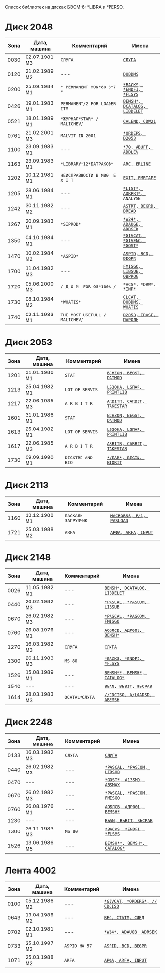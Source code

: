 Список библиотек на дисках БЭСМ-6: *LIBRA и *PERSO.

# Диск 2048

Зона | Дата, машина  | Комментарий                      | Имена
-----|---------------|----------------------------------|-------
0030 | 02.07.1981 М3 | `СЛУГА`                          | [`СЛУГА`](https://github.com/besm6/besm6.github.io/blob/master/wiki/librefer/2048-0030.lst)
0120 | 21.02.1989 М2 | ---                              | [`DUВDМS`](https://github.com/besm6/besm6.github.io/blob/master/wiki/librefer/2048-0120.lst)
0200 | 25.09.1984 М1 | `* РЕRМАNЕNТ МОN*80 3*7 *`       | [`*ВАСКS, *ЕNDFI, *FLSУS`](https://github.com/besm6/besm6.github.io/blob/master/wiki/librefer/2048-0200.lst)
0426 | 19.01.1983 М1 | `РЕRМАNЕNТ/2 FОR LОАDЕR IТМ`     | [`ВЕМSН*, DСАТАLОG, LIВDЕLЕТ`](https://github.com/besm6/besm6.github.io/blob/master/wiki/librefer/2048-0426.lst)
0521 | 18.01.1989 М1 | `*ЖУРНАЛ*SТАR* /МАLIСНЕV/`       | [`САLЕND, СDW21`](https://github.com/besm6/besm6.github.io/blob/master/wiki/librefer/2048-0521.lst)
0761 | 21.02.2001 М3 | `МАLVIТ IN 2001`                 | [`*ОRDЕRS, D2053`](https://github.com/besm6/besm6.github.io/blob/master/wiki/librefer/2048-0761.lst)
1100 | 23.09.1983 М1 | ---                              | [`*70, АВUFF, АDDLЕV`](https://github.com/besm6/besm6.github.io/blob/master/wiki/librefer/2048-1100.lst)
1163 | 23.09.1983 М1 | `*LIВRАRУ*12*БАТРАКОВ*`          | [`АRС, ВRLINЕ`](https://github.com/besm6/besm6.github.io/blob/master/wiki/librefer/2048-1163.lst)
1202 | 10.12.1981 М1 | `НЕИСПРАВНОСТИ В М80  Е Х I Т`   | [`ЕХIТ, FМRТАРЕ`](https://github.com/besm6/besm6.github.io/blob/master/wiki/librefer/2048-1202.lst)
1205 | 28.06.1984 М1 | ---                              | [`*LISТ*, АDRРRТ*, АNАLУSЕ`](https://github.com/besm6/besm6.github.io/blob/master/wiki/librefer/2048-1205.lst)
1242 | 30.11.1982 М2 | ---                              | [`АSТRТ, ВЕGRD, ВRЕАD`](https://github.com/besm6/besm6.github.io/blob/master/wiki/librefer/2048-1242.lst)
1267 | 20.09.1983 М1 | `*SIРRОD*`                       | [`*W24*, АDАUGВ, АDRSЕК`](https://github.com/besm6/besm6.github.io/blob/master/wiki/librefer/2048-1267.lst)
1350 | 04.10.1984 М1 | ---                              | [`*GIVСАТ, *GIVЕNС, *GОSТ*`](https://github.com/besm6/besm6.github.io/blob/master/wiki/librefer/2048-1350.lst)
1470 | 10.02.1984 М2 | `*АSРID*`                        | [`АSРID, ВСD, ВЕGРR`](https://github.com/besm6/besm6.github.io/blob/master/wiki/librefer/2048-1470.lst)
1700 | 11.04.1982 М3 | ---                              | [`FМISGО, LIВSUВ, ОВРRОG`](https://github.com/besm6/besm6.github.io/blob/master/wiki/librefer/2048-1700.lst)
1720 | 05.06.2000 М3 | `/ Д О М  FОR ОS*100А /`         | [`*АСS*, *DRW*, *INР*`](https://github.com/besm6/besm6.github.io/blob/master/wiki/librefer/2048-1720.lst)
1730 | 08.10.1984 М2 | `*WНАТIS*`                       | [`СLСАТ, DUВDМS, WНАТIS`](https://github.com/besm6/besm6.github.io/blob/master/wiki/librefer/2048-1730.lst)
1740 | 02.11.1983 М1 | `ТНЕ МОSТ USЕFULL /МАLIСНЕV/`    | [`D2053, ЕRАSЕ, ПАРОЛЬ`](https://github.com/besm6/besm6.github.io/blob/master/wiki/librefer/2048-1740.lst)

# Диск 2053

Зона | Дата, машина  | Комментарий                      | Имена
-----|---------------|----------------------------------|-------
1201 | 31.01.1986 М1 | `SТАТ`                           | [`ВСНZОN, ВЕGSТ, DАТМОD`](https://github.com/besm6/besm6.github.io/blob/master/wiki/librefer/2053-1201.lst)
1213 | 25.04.1982 М1 | `LОТ ОF SЕRVIS`                  | [`LSЗОНА, LSПАР, РRINТLIВ`](https://github.com/besm6/besm6.github.io/blob/master/wiki/librefer/2053-1213.lst)
1217 | 22.06.1985 М3 | `А R В I Т R`                    | [`АRВIТR, САRВIТ, ТАКЕSТАR`](https://github.com/besm6/besm6.github.io/blob/master/wiki/librefer/2053-1217.lst)
1601 | 31.01.1986 М1 | `SТАТ`                           | [`ВСНZОN, ВЕGSТ, DАТМОD`](https://github.com/besm6/besm6.github.io/blob/master/wiki/librefer/2053-1601.lst)
1613 | 25.04.1982 М1 | `LОТ ОF SЕRVIS`                  | [`LSЗОНА, LSПАР, РRINТLIВ`](https://github.com/besm6/besm6.github.io/blob/master/wiki/librefer/2053-1613.lst)
1617 | 22.06.1985 М3 | `А R В I Т R`                    | [`АRВIТR, САRВIТ, ТАКЕSТАR`](https://github.com/besm6/besm6.github.io/blob/master/wiki/librefer/2053-1617.lst)
1730 | 09.09.1980 М1 | `DISКТRD АND ВIО`                | [`*УЕАR*, ВЕGIN, ВIОRIТ`](https://github.com/besm6/besm6.github.io/blob/master/wiki/librefer/2053-1730.lst)

# Диск 2113

Зона | Дата, машина  | Комментарий                      | Имена
-----|---------------|----------------------------------|-------
1160 | 13.12.1988 М1 | `ПАСКАЛЬ ЗАГРУЗЧИК`              | [`МАСRОВSS, Р/1, РАSLОАD`](https://github.com/besm6/besm6.github.io/blob/master/wiki/librefer/2113-1160.lst)
1721 | 25.03.1988 М2 | `АRFА`                           | [`АРФА, АRFА, INРUТ`](https://github.com/besm6/besm6.github.io/blob/master/wiki/librefer/2113-1721.lst)

# Диск 2148

Зона | Дата, машина  | Комментарий                      | Имена
-----|---------------|----------------------------------|-------
0026 | 11.05.1982 М1 | ---                              | [`ВЕМSН*, DСАТАLОG, LIВDЕLЕТ`](https://github.com/besm6/besm6.github.io/blob/master/wiki/librefer/2148-0026.lst)
0440 | 26.02.1982 М3 | ---                              | [`*РАSСАL, *РАSСОМ, LIВSUВ`](https://github.com/besm6/besm6.github.io/blob/master/wiki/librefer/2148-0440.lst)
0670 | 26.02.1982 М3 | ---                              | [`*РАSСАL, *РАSСОМ, FМISGО`](https://github.com/besm6/besm6.github.io/blob/master/wiki/librefer/2148-0670.lst)
0760 | 26.08.1976 М1 | ---                              | [`АОБЛСВ, АДР001, ВЕМSН*`](https://github.com/besm6/besm6.github.io/blob/master/wiki/librefer/2148-0760.lst)
1270 | 16.03.1982 М3 | `СЛУГА`                          | [`СЛУГА`](https://github.com/besm6/besm6.github.io/blob/master/wiki/librefer/2148-1270.lst)
1300 | 26.11.1983 М3 | `МS 80`                          | [`*ВАСКS, *ЕNDFI, *FLSУS`](https://github.com/besm6/besm6.github.io/blob/master/wiki/librefer/2148-1300.lst)
1526 | 15.08.1989 М1 | ---                              | [`ВЕМSН**, ВЕМSН*, САТАLОG*`](https://github.com/besm6/besm6.github.io/blob/master/wiki/librefer/2148-1526.lst)
1540 | ---           | ---                              | [`ВЬАN, ВЬВIТ, ВЬСРАВ`](https://github.com/besm6/besm6.github.io/blob/master/wiki/librefer/2148-1540.lst)
1614 | 28.03.1983 М3 | `ОСАТАL*СЛУГА`                   | [`//СDСISО, А/LОАDSD, АВЕМSН`](https://github.com/besm6/besm6.github.io/blob/master/wiki/librefer/2148-1614.lst)

# Диск 2248

Зона | Дата, машина  | Комментарий                      | Имена
-----|---------------|----------------------------------|-------
0133 | 16.03.1982 М3 | `СЛУГА`                          | [`СЛУГА`](https://github.com/besm6/besm6.github.io/blob/master/wiki/librefer/2248-0133.lst)
0440 | 26.02.1982 М3 | ---                              | [`*РАSСАL, *РАSСОМ, LIВSUВ`](https://github.com/besm6/besm6.github.io/blob/master/wiki/librefer/2248-0440.lst)
0470 | ---           | ---                              | [`*GОSТ*, А13SМО, АВSМАХ`](https://github.com/besm6/besm6.github.io/blob/master/wiki/librefer/2248-0470.lst)
0670 | 26.02.1982 М3 | ---                              | [`*РАSСАL, *РАSСОМ, FМISGО`](https://github.com/besm6/besm6.github.io/blob/master/wiki/librefer/2248-0670.lst)
0760 | 26.08.1976 М1 | ---                              | [`АОБЛСВ, АДР001, ВЕМSН*`](https://github.com/besm6/besm6.github.io/blob/master/wiki/librefer/2248-0760.lst)
1230 | ---           | ---                              | [`ВЬАN, ВЬВIТ, ВЬСРАВ`](https://github.com/besm6/besm6.github.io/blob/master/wiki/librefer/2248-1230.lst)
1300 | 26.11.1983 М3 | `МS 80`                          | [`*ВАСКS, *ЕNDFI, *FLSУS`](https://github.com/besm6/besm6.github.io/blob/master/wiki/librefer/2248-1300.lst)
1526 | 13.06.1986 М5 | ---                              | [`ВЕМSН**, ВЕМSН*, САТАLОG*`](https://github.com/besm6/besm6.github.io/blob/master/wiki/librefer/2248-1526.lst)

# Лента 4002

Зона | Дата, машина  | Комментарий                      | Имена
-----|---------------|----------------------------------|-------
0100 | 05.12.1986 М2 | ---                              | [`*GIVСАТ, *ОRDЕRS*, //СDСISО`](https://github.com/besm6/besm6.github.io/blob/master/wiki/librefer/4002-0100.lst)
0643 | 13.04.1988 М2 | ---                              | [`ВЕС, СТАТМ, СЛЕД`](https://github.com/besm6/besm6.github.io/blob/master/wiki/librefer/4002-0643.lst)
0702 | 02.10.1981 М1 | ---                              | [`*W24*, АDАUGВ, АDRSЕК`](https://github.com/besm6/besm6.github.io/blob/master/wiki/librefer/4002-0702.lst)
0733 | 25.10.1987 М2 | `АSРID НА 57`                    | [`АSРID, ВСD, ВЕGРR`](https://github.com/besm6/besm6.github.io/blob/master/wiki/librefer/4002-0733.lst)
1071 | 25.03.1988 М2 | `АRFА`                           | [`АРФА, АRFА, INРUТ`](https://github.com/besm6/besm6.github.io/blob/master/wiki/librefer/4002-1071.lst)
